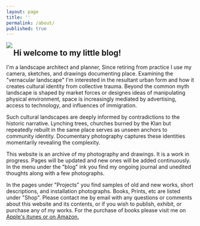 ```yaml
---
layout: page
title: ''
permalink: /about/
published: true
---
```


<img src="https://github.com/jkalev/blog/raw/master/images/jonkalev.jpg" align="left" />


<h2>Hi welcome to my little blog!</h2>
I'm a landscape architect and planner, Since retiring from practice I use my camera, sketches, and drawings documenting place.  
Examining the "vernacular landscape" I'm interested in the resultant urban form and how it creates cultural identity from collective trauma.
Beyond the common myth landscape is shaped by market forces or designes ideas of manipulating physical environment, space is increasingly mediated by advertising, access to technology, and influences of immigration.

Such cultural landscapes are deeply informed by contradictions to the historic narrative. Lynching trees, churches burned by the Klan but repeatedly rebuilt in the same place serves as unseen anchors to community identity.
Documentary photography captures these identities momentarily revealing the complexity.   


This website is an archive of my photography and drawings. It is a work in progress. Pages will be updated and new ones will be added continuously. In the menu under the "blog" ink you find my ongoing journal and unedited thoughts along with a few photographs. 

In the pages under "Projects" you find samples of old and new works, short descriptions, and installation photographs. Books, Prints, etc are listed under "Shop".
Please contact me by email with any questions or comments about this website and its contents, or if you wish to publish, exhibit, or purchase any of my works. For the purchase of books please visit me on <a href="https://books.apple.com/us/genre/books/id38" >Apple's itunes or on <a href="https://www.amazon.com/books-used-books-textbooks/b?ie=UTF8&node=283155">Amazon.



